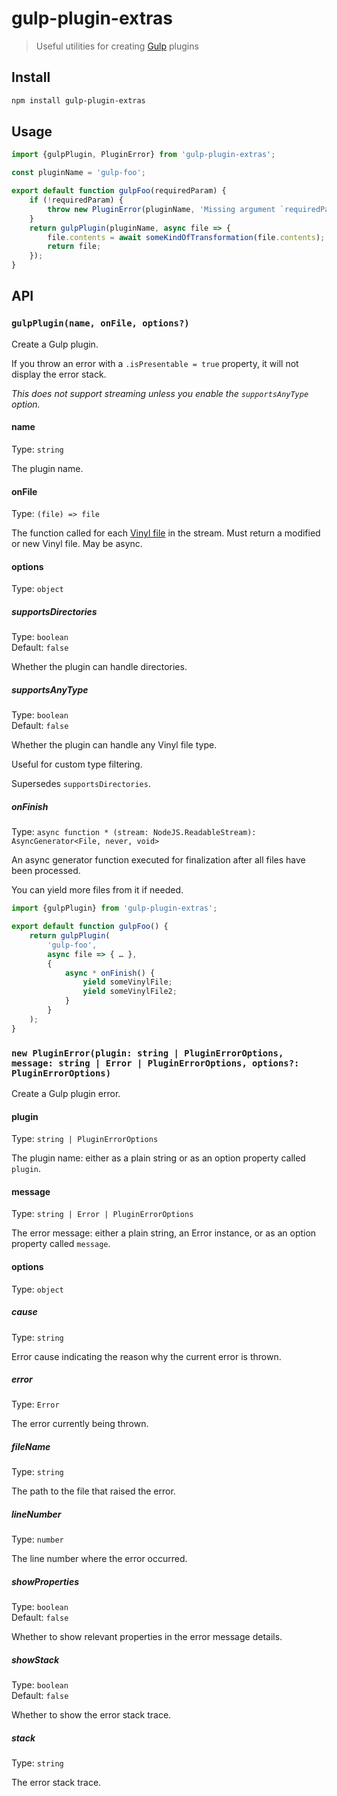 # gulp-plugin-extras

> Useful utilities for creating [Gulp](https://github.com/gulpjs/gulp) plugins

## Install

```sh
npm install gulp-plugin-extras
```

## Usage

```js
import {gulpPlugin, PluginError} from 'gulp-plugin-extras';

const pluginName = 'gulp-foo';

export default function gulpFoo(requiredParam) {
	if (!requiredParam) {
		throw new PluginError(pluginName, 'Missing argument `requiredParam`');
	}
	return gulpPlugin(pluginName, async file => {
		file.contents = await someKindOfTransformation(file.contents);
		return file;
	});
}
```

## API

### `gulpPlugin(name, onFile, options?)`

Create a Gulp plugin.

If you throw an error with a `.isPresentable = true` property, it will not display the error stack.

*This does not support streaming unless you enable the `supportsAnyType` option.*

#### name

Type: `string`

The plugin name.

#### onFile

Type: `(file) => file`

The function called for each [Vinyl file](https://github.com/gulpjs/vinyl) in the stream. Must return a modified or new Vinyl file. May be async.

#### options

Type: `object`

##### supportsDirectories

Type: `boolean`\
Default: `false`

Whether the plugin can handle directories.

##### supportsAnyType

Type: `boolean`\
Default: `false`

Whether the plugin can handle any Vinyl file type.

Useful for custom type filtering.

Supersedes `supportsDirectories`.

##### onFinish

Type: `async function * (stream: NodeJS.ReadableStream): AsyncGenerator<File, never, void>`

An async generator function executed for finalization after all files have been processed.

You can yield more files from it if needed.

```js
import {gulpPlugin} from 'gulp-plugin-extras';

export default function gulpFoo() {
	return gulpPlugin(
		'gulp-foo',
		async file => { … },
		{
			async * onFinish() {
				yield someVinylFile;
				yield someVinylFile2;
			}
		}
	);
}
```

### `new PluginError(plugin: string | PluginErrorOptions, message: string | Error | PluginErrorOptions, options?: PluginErrorOptions)`

Create a Gulp plugin error.

#### plugin

Type: `string | PluginErrorOptions`

The plugin name: either as a plain string or as an option property called `plugin`.

#### message

Type: `string | Error | PluginErrorOptions`

The error message: either a plain string, an Error instance, or as an option property called `message`.

#### options

Type: `object`

##### cause

Type: `string`

Error cause indicating the reason why the current error is thrown.

##### error

Type: `Error`

The error currently being thrown.

##### fileName

Type: `string`

The path to the file that raised the error.

##### lineNumber

Type: `number`

The line number where the error occurred.

##### showProperties

Type: `boolean`\
Default: `false`

Whether to show relevant properties in the error message details.

##### showStack

Type: `boolean`\
Default: `false`

Whether to show the error stack trace.

##### stack

Type: `string`

The error stack trace.
